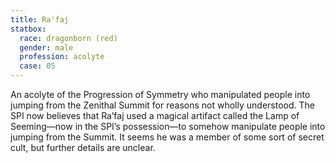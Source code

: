 ```yaml
---
title: Ra'faj
statbox:
  race: dragonborn (red)
  gender: male
  profession: acolyte
  case: 05
---
```


An acolyte of the Progression of Symmetry who manipulated people into jumping from the Zenithal Summit for reasons not wholly understood. The SPI now believes that Ra’faj used a magical artifact called the Lamp of Seeming&mdash;now in the SPI’s possession&mdash;to somehow manipulate people into jumping from the Summit. It seems he was a member of some sort of secret cult, but further details are unclear.
